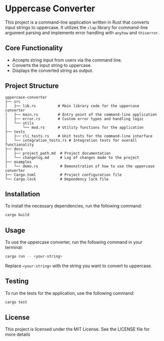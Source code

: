 # Uppercase Converter

This project is a command-line application written in Rust that converts input strings to uppercase. It utilizes the `clap` library for command-line argument parsing and implements error handling with `anyhow` and `thiserror`.

## Core Functionality

- Accepts string input from users via the command line.
- Converts the input string to uppercase.
- Displays the converted string as output.

## Project Structure

```
uppercase-converter
├── src
│   ├── lib.rs          # Main library code for the uppercase converter
│   ├── main.rs         # Entry point of the command-line application
│   ├── error.rs        # Custom error types and handling logic
│   └── utils
│       └── mod.rs      # Utility functions for the application
├── tests
│   ├── cli_tests.rs    # Unit tests for the command-line interface
│   └── integration_tests.rs # Integration tests for overall functionality
├── docs
│   ├── project_path.md  # Project documentation
│   └── changelog.md     # Log of changes made to the project
├── examples
│   └── demo.rs          # Demonstration of how to use the uppercase converter
├── Cargo.toml           # Project configuration file
└── Cargo.lock           # Dependency lock file
```

## Installation

To install the necessary dependencies, run the following command:

```bash
cargo build
```

## Usage

To use the uppercase converter, run the following command in your terminal:

```bash
cargo run -- <your-string>
```

Replace `<your-string>` with the string you want to convert to uppercase.

## Testing

To run the tests for the application, use the following command:

```bash
cargo test
```

## License

This project is licensed under the MIT License. See the LICENSE file for more details
